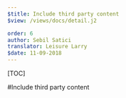 ```yaml
---
$title: Include third party content
$view: /views/docs/detail.j2

order: 6
author: Sebil Satici
translator: Leisure Larry
$date: 11-09-2018
---
```


[TOC]

#Include third party content
